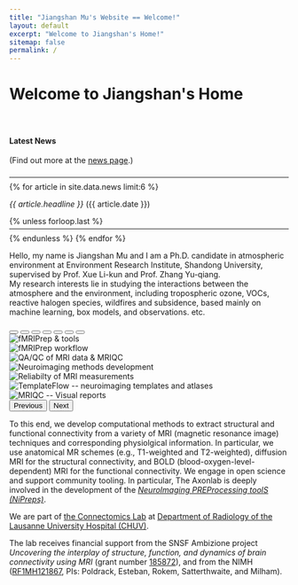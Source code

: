 ```yaml
---
title: "Jiangshan Mu's Website == Welcome!"
layout: default
excerpt: "Welcome to Jiangshan's Home!"
sitemap: false
permalink: /
---
```


# Welcome to Jiangshan's Home

<div id="newsid" class="float-md-end col-sm-4 bg-light border" style="display:block; padding-top: 20px" >
<div class="well">
<h4>Latest News</h4>
<p>(Find out more at the <a href="{{ site.url }}{{ site.baseurl }}/allnews.html">news page</a>.)</p>
<hr style="margin-top: 22px; margin-bottom: 8px;" />
{% for article in site.data.news limit:6 %}
<p>
<em>{{ article.headline }}</em> ({{ article.date }})</p>
{% unless forloop.last %}
<hr style="margin-top: 5px; margin-bottom: 8px;" />
{% endunless %}
{% endfor %}
</div>
</div>

Hello, my name is Jiangshan Mu and I am a Ph.D. candidate in atmospheric environment at Environment Research Institute, Shandong University, supervised by Prof. Xue Li-kun and Prof. Zhang Yu-qiang.  
My research interests lie in studying the interactions between the atmosphere and the environment, including tropospheric ozone, VOCs, reactive halogen species, wildfires and subsidence, based mainly on machine learning, box models, and observations. etc.

<!-- Carousel -->
<div id="home-carousel" class="carousel slide col-sm-7 ms-me-auto" data-bs-ride="carousel">
<div class="carousel-indicators">
<button type="button" data-bs-target="#home-carousel" data-bs-slide-to="0" class="active" aria-current="true" aria-label="Slide 1"></button>
<button type="button" data-bs-target="#home-carousel" data-bs-slide-to="1" aria-label="Slide 2"></button>
<button type="button" data-bs-target="#home-carousel" data-bs-slide-to="2" aria-label="Slide 3"></button>
<button type="button" data-bs-target="#home-carousel" data-bs-slide-to="3" aria-label="Slide 4"></button>
<button type="button" data-bs-target="#home-carousel" data-bs-slide-to="4" aria-label="Slide 5"></button>
<button type="button" data-bs-target="#home-carousel" data-bs-slide-to="5" aria-label="Slide 7"></button>
<button type="button" data-bs-target="#home-carousel" data-bs-slide-to="6" aria-label="Slide 8"></button>
</div>
<div class="carousel-inner">
<div class="carousel-item active">
<img src="{{ site.url }}{{ site.baseurl }}/images/slider7001400/fmriprep-smoothing.png" class="d-block w-100" alt="fMRIPrep & tools" />
</div>
<div class="carousel-item">
<img src="{{ site.url }}{{ site.baseurl }}/images/slider7001400/fmriprep-flowchart.png" class="d-block w-100" alt="fMRIPrep workflow">
</div>
<div class="carousel-item">
<img src="{{ site.url }}{{ site.baseurl }}/images/slider7001400/mriqc-carpetplot.png" class="d-block w-100" alt="QA/QC of MRI data & MRIQC">
</div>
<div class="carousel-item">
<img src="{{ site.url }}{{ site.baseurl }}/images/slider7001400/regseg-pixel.png" class="d-block w-100" alt="Neuroimaging methods development">
</div>
<div class="carousel-item">
<img src="{{ site.url }}{{ site.baseurl }}/images/slider7001400/ambizione-design.png" class="d-block w-100" alt="Reliabilty of MRI measurements">
</div>
<div class="carousel-item">
<img src="{{ site.url }}{{ site.baseurl }}/images/slider7001400/templateflow-mosaic.png" class="d-block w-100" alt="TemplateFlow -- neuroimaging templates and atlases">
</div>
<div class="carousel-item">
<img src="{{ site.url }}{{ site.baseurl }}/images/slider7001400/mriqc-reports.png" class="d-block w-100" alt="MRIQC -- Visual reports">
</div>
</div>
<button class="carousel-control-prev" type="button" data-bs-target="#home-carousel" data-bs-slide="prev">
<span class="carousel-control-prev-icon" aria-hidden="true"></span>
<span class="visually-hidden">Previous</span>
</button>
<button class="carousel-control-next" type="button" data-bs-target="#home-carousel" data-bs-slide="next">
<span class="carousel-control-next-icon" aria-hidden="true"></span>
<span class="visually-hidden">Next</span>
</button>
</div>

To this end, we develop computational methods to extract structural and functional connectivity from a variety of MRI (magnetic resonance image) techniques and corresponding physiolgical information.
In particular, we use anatomical MR schemes (e.g., T1-weighted and T2-weighted), diffusion MRI for the structural connectivity, and BOLD (blood-oxygen-level-dependent) MRI for the functional connectivity.
We engage in open science and support community tooling.
In particular, The Axonlab is deeply involved in the development of the [*NeuroImaging PREProcessing toolS (NiPreps)*](https://nipreps.org).

We are part of [the Connectomics Lab](https://wp.unil.ch/connectomics/) at [Department of Radiology of the Lausanne University Hospital (CHUV)](https://www.chuv.ch/fr/rad/rad-home).

<!--
 **We are  looking for passionate new PhD students, Postdocs, and Master students to join the team** [(more info)]({{ site.url }}{{ site.baseurl }}/vacancies) **!**
-->

The lab receives financial support from the SNSF Ambizione project *Uncovering the interplay of structure, function, and dynamics of brain connectivity using MRI* (grant number [185872](https://p3.snf.ch/project-185872)), and from the NIMH ([RF1MH121867](https://reporter.nih.gov/project-details/10260312), PIs: Poldrack, Esteban, Rokem, Satterthwaite, and Milham).
